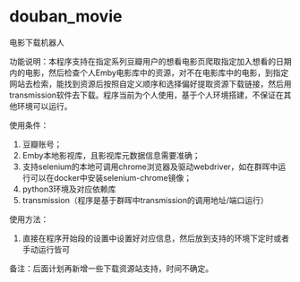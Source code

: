 # douban_movie
电影下载机器人

功能说明：本程序支持在指定系列豆瓣用户的想看电影页爬取指定加入想看的日期内的电影，然后检查个人Emby电影库中的资源，对不在电影库中的电影，到指定网站去检索，能找到资源后按照自定义顺序和选择偏好提取资源下载链接，然后用transmission软件去下载。程序当前为个人使用，基于个人环境搭建，不保证在其他环境可以运行。

使用条件：
1. 豆瓣账号；
2. Emby本地影视库，且影视库元数据信息需要准确；
3. 支持selenium的本地可调用chrome浏览器及驱动webdriver，如在群晖中运行可以在docker中安装selenium-chrome镜像；
4. python3环境及对应依赖库
5. transmission（程序是基于群晖中transmission的调用地址/端口运行）

使用方法：
1. 直接在程序开始段的设置中设置好对应信息，然后放到支持的环境下定时或者手动运行皆可

备注：后面计划再新增一些下载资源站支持，时间不确定。
